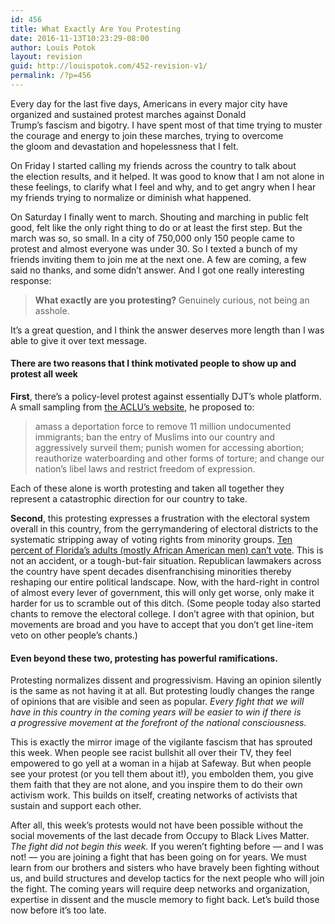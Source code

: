 ```yaml
---
id: 456
title: What Exactly Are You Protesting
date: 2016-11-13T10:23:29-08:00
author: Louis Potok
layout: revision
guid: http://louispotok.com/452-revision-v1/
permalink: /?p=456
---
```

Every day for the last five days, Americans in every major city have organized and sustained protest marches against Donald Trump&#8217;s fascism and bigotry. I have spent most of that time trying to muster the courage and energy to join these marches, trying to overcome the gloom and devastation and hopelessness that I felt.

On Friday I started calling my friends across the country to talk about the election results, and it helped. It was good to know that I am not alone in these feelings, to clarify what I feel and why, and to get angry when I hear my friends trying to normalize or diminish what happened.

On Saturday I finally went to march. Shouting and marching in public felt good, felt like the only right thing to do or at least the first step. But the march was so, so small. In a city of 750,000 only 150 people came to protest and almost everyone was under 30. So I texted a bunch of my friends inviting them to join me at the next one. A few are coming, a few said no thanks, and some didn&#8217;t answer. And I got one really interesting response:

> **What exactly are you protesting?** Genuinely curious, not being an asshole.

It&#8217;s a great question, and I think the answer deserves more length than I was able to give it over text message.

#### There are two reasons that I think motivated people to show up and protest all week

**First**, there&#8217;s a policy-level protest against essentially DJT&#8217;s whole platform. A small sampling from [the ACLU&#8217;s website](https://www.aclu.org/blog/speak-freely/if-donald-trump-implements-his-proposed-policies-well-see-him-court), he proposed to:

> amass a deportation force to remove 11 million undocumented immigrants; ban the entry of Muslims into our country and aggressively surveil them; punish women for accessing abortion; reauthorize waterboarding and other forms of torture; and change our nation’s libel laws and restrict freedom of expression.

Each of these alone is worth protesting and taken all together they represent a catastrophic direction for our country to take.

**Second**, this protesting expresses a frustration with the electoral system overall in this country, from the gerrymandering of electoral districts to the systematic stripping away of voting rights from minority groups. [Ten percent of Florida&#8217;s adults (mostly African American men) can&#8217;t vote](http://www.nytimes.com/interactive/2016/10/06/us/unequal-effect-of-laws-that-block-felons-from-voting.html?_r=0). This is not an accident, or a tough-but-fair situation. Republican lawmakers across the country have spent decades disenfranchising minorities thereby reshaping our entire political landscape. Now, with the hard-right in control of almost every lever of government, this will only get worse, only make it harder for us to scramble out of this ditch. (Some people today also started chants to remove the electoral college. I don&#8217;t agree with that opinion, but movements are broad and you have to accept that you don&#8217;t get line-item veto on other people&#8217;s chants.)

#### Even beyond these two, protesting has powerful ramifications.

Protesting normalizes dissent and progressivism. Having an opinion silently is the same as not having it at all. But protesting loudly changes the range of opinions that are visible and seen as popular. _Every fight that we will have in this country in the coming years will be easier to win if there is a progressive movement at the forefront of the national consciousness._

This is exactly the mirror image of the vigilante fascism that has sprouted this week. When people see racist bullshit all over their TV, they feel empowered to go yell at a woman in a hijab at Safeway. But when people see your protest (or you tell them about it!), you embolden them, you give them faith that they are not alone, and you inspire them to do their own activism work. This builds on itself, creating networks of activists that sustain and support each other.

After all, this week&#8217;s protests would not have been possible without the social movements of the last decade from Occupy to Black Lives Matter. _The fight did not begin this week._ If you weren&#8217;t fighting before &#8212; and I was not! &#8212; you are joining a fight that has been going on for years. We must learn from our brothers and sisters who have bravely been fighting without us, and build structures and develop tactics for the next people who will join the fight. The coming years will require deep networks and organization, expertise in dissent and the muscle memory to fight back. Let&#8217;s build those now before it&#8217;s too late.